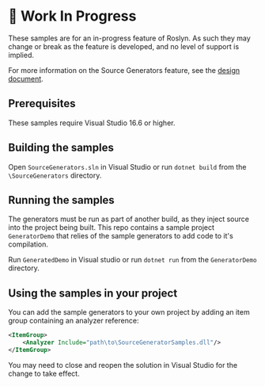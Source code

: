 🚧 Work In Progress 
========

These samples are for an in-progress feature of Roslyn. As such they may change or break as the feature is developed, and no level of support is implied.

For more information on the Source Generators feature, see the [design document](https://github.com/dotnet/roslyn/blob/main/docs/features/source-generators.md).

Prerequisites
-----

These samples require Visual Studio 16.6 or higher.

Building the samples
-----
Open `SourceGenerators.sln` in Visual Studio or run `dotnet build` from the `\SourceGenerators` directory.

Running the samples
-----

The generators must be run as part of another build, as they inject source into the project being built. This repo contains a sample project `GeneratorDemo` that relies of the sample generators to add code to it's compilation. 

Run `GeneratedDemo` in Visual studio or run `dotnet run` from the `GeneratorDemo` directory.

Using the samples in your project
-----

You can add the sample generators to your own project by adding an item group containing an analyzer reference:

```xml
<ItemGroup>
    <Analyzer Include="path\to\SourceGeneratorSamples.dll"/>
</ItemGroup>
```

You may need to close and reopen the solution in Visual Studio for the change to take effect.
